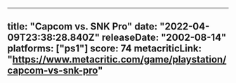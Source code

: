 
---
title: "Capcom vs. SNK Pro"
date: "2022-04-09T23:38:28.840Z"
releaseDate: "2002-08-14"
platforms: ["ps1"]
score: 74
metacriticLink: "https://www.metacritic.com/game/playstation/capcom-vs-snk-pro"
---
